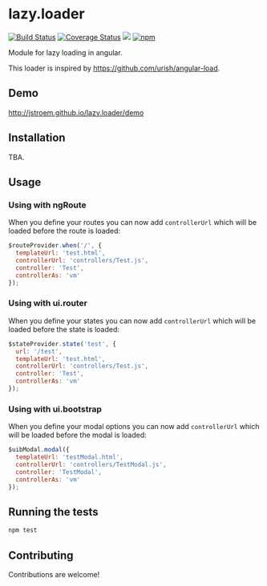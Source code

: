 # lazy.loader

[![Build Status](https://travis-ci.org/jstroem/lazy.loader.svg?branch=master)](https://travis-ci.org/jstroem/lazy.loader)
[![Coverage Status](https://coveralls.io/repos/github/jstroem/lazy.loader/badge.svg?branch=master)](https://coveralls.io/github/jstroem/lazy.loader?branch=master)
![][bower]
[![npm]](https://www.npmjs.com/package/angular-lazy-loader)

[build]: https://img.shields.io/travis/project/jstroem/lazy.loader.svg?branch=master&style=flat-square
[coverage]: http://img.shields.io/coveralls/jstroem/lazy.loader.svg?branch=master&style=flat-square
[bower]: https://img.shields.io/bower/v/angular-lazy-loader.svg?style=flat-square
[npm]: https://img.shields.io/npm/v/angular-lazy-loader.svg?style=flat-square

Module for lazy loading in angular.

This loader is inspired by https://github.com/urish/angular-load.

## Demo

http://jstroem.github.io/lazy.loader/demo

## Installation

TBA.

## Usage

### Using with ngRoute

When you define your routes you can now add  `controllerUrl` which will be loaded before the route is loaded:

```javascript
$routeProvider.when('/', {
  templateUrl: 'test.html',
  controllerUrl: 'controllers/Test.js',
  controller: 'Test',
  controllerAs: 'vm'
});
```

### Using with ui.router

When you define your states you can now add  `controllerUrl` which will be loaded before the state is loaded:

```javascript
$stateProvider.state('test', {
  url: '/test',
  templateUrl: 'test.html',
  controllerUrl: 'controllers/Test.js',
  controller: 'Test',
  controllerAs: 'vm'
});
```

### Using with ui.bootstrap

When you define your modal options you can now add `controllerUrl` which will be loaded before the modal is loaded:

```javascript
$uibModal.modal({
  templateUrl: 'testModal.html',
  controllerUrl: 'controllers/TestModal.js',
  controller: 'TestModal',
  controllerAs: 'vm'
});
```
## Running the tests

```sh
npm test
```

## Contributing

Contributions are welcome!
